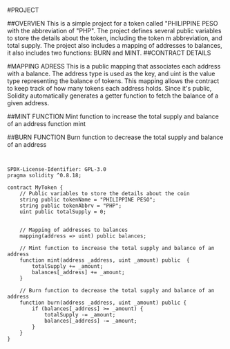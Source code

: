 
#PROJECT

##OVERVIEN
This is a simple project for a token called "PHILIPPINE PESO with the abbreviation of "PHP". The project defines several public variables to store the details about the token, including the token m abbreviation, and total supply. The project also includes a mapping of addresses to balances, it also includes two functions: BURN and MINT.
##CONTRACT DETAILS

#MAPPING ADRESS
This is a public mapping that associates each address with a balance. The address type is used as the key, and uint is the value type representing the balance of tokens. This mapping allows the contract to keep track of how many tokens each address holds. Since it's public, Solidity automatically generates a getter function to fetch the balance of a given address.

##MINT FUNCTION
 Mint function to increase the total supply and balance of an address function mint

##BURN FUNCTION 
Burn function to decrease the total supply and balance of an address

```solidity


SPDX-License-Identifier: GPL-3.0
pragma solidity ^0.8.18;

contract MyToken {
    // Public variables to store the details about the coin
    string public tokenName = "PHILIPPINE PESO";
    string public tokenAbbrv = "PHP";
    uint public totalSupply = 0;


    // Mapping of addresses to balances
    mapping(address => uint) public balances;

    // Mint function to increase the total supply and balance of an address
    function mint(address _address, uint _amount) public  {
        totalSupply += _amount;
        balances[_address] += _amount;
    }

    // Burn function to decrease the total supply and balance of an address
    function burn(address _address, uint _amount) public {
        if (balances[_address] >= _amount) {
            totalSupply -= _amount;
            balances[_address] -= _amount;
        }
    }
}

```
